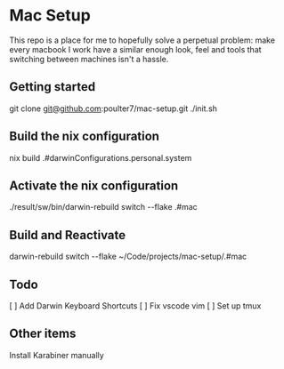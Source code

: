 # Mac Setup
This repo is a place for me to hopefully solve a perpetual problem: make every macbook I work have a similar enough look, feel and tools that switching between machines isn't a hassle.

## Getting started
git clone git@github.com:poulter7/mac-setup.git
./init.sh

## Build the nix configuration
nix build .#darwinConfigurations.personal.system

## Activate the nix configuration
./result/sw/bin/darwin-rebuild switch --flake .#mac

## Build and Reactivate
darwin-rebuild switch --flake ~/Code/projects/mac-setup/.#mac

## Todo
[ ] Add Darwin Keyboard Shortcuts
[ ] Fix vscode vim
[ ] Set up tmux


## Other items
Install Karabiner manually